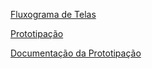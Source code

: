 [Fluxograma de Telas](https://www.figma.com/board/GZSFAmcucPfKqrq5iHUGb5/Untitled?node-id=0-1&p=f&t=fUZOuBxinX6wfVpf-0)


[Prototipação](https://www.figma.com/design/Ew0aygbtI4uADT28ZEPUNE/Engenharia-de-Software?node-id=125-49&p=f&t=GEAHsKdR3X4uPX3e-0)


[Documentação da Prototipação](https://docs.google.com/document/d/1GNgKtBD-oh7sa0iqIIgxT7M45kt7VKUwAkoQIGmdmds/edit?tab=t.0)
